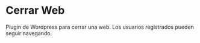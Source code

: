 # Cerrar Web #
Plugin de Wordpress para cerrar una web. Los usuarios registrados pueden seguir navegando.

